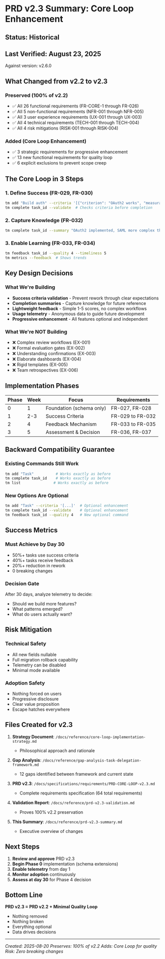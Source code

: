 # PRD v2.3 Summary: Core Loop Enhancement

## Status: Historical
## Last Verified: August 23, 2025
Against version: v2.6.0

## What Changed from v2.2 to v2.3

### Preserved (100% of v2.2)
- ✅ All 26 functional requirements (FR-CORE-1 through FR-026)
- ✅ All 5 non-functional requirements (NFR-001 through NFR-005)
- ✅ All 3 user experience requirements (UX-001 through UX-003)
- ✅ All 4 technical requirements (TECH-001 through TECH-004)
- ✅ All 4 risk mitigations (RISK-001 through RISK-004)

### Added (Core Loop Enhancement)
- ✅ 3 strategic requirements for progressive enhancement
- ✅ 13 new functional requirements for quality loop
- ✅ 6 explicit exclusions to prevent scope creep

## The Core Loop in 3 Steps

### 1. Define Success (FR-029, FR-030)
```bash
tm add "Build auth" --criteria '[{"criterion": "OAuth2 works", "measurable": "returns 200"}]'
tm complete task_id --validate  # Checks criteria before completion
```

### 2. Capture Knowledge (FR-032)
```bash
tm complete task_id --summary "OAuth2 implemented, SAML more complex than expected"
```

### 3. Enable Learning (FR-033, FR-034)
```bash
tm feedback task_id --quality 4 --timeliness 5
tm metrics --feedback  # Shows trends
```

## Key Design Decisions

### What We're Building
- **Success criteria validation** - Prevent rework through clear expectations
- **Completion summaries** - Capture knowledge for future reference
- **Lightweight feedback** - Simple 1-5 scores, no complex workflows
- **Usage telemetry** - Anonymous data to guide future development
- **Progressive enhancement** - All features optional and independent

### What We're NOT Building
- ❌ Complex review workflows (EX-001)
- ❌ Formal evaluation gates (EX-002)
- ❌ Understanding confirmations (EX-003)
- ❌ Elaborate dashboards (EX-004)
- ❌ Rigid templates (EX-005)
- ❌ Team retrospectives (EX-006)

## Implementation Phases

| Phase | Week | Focus | Requirements |
|-------|------|-------|--------------|
| 0 | 1 | Foundation (schema only) | FR-027, FR-028 |
| 1 | 2-3 | Success Criteria | FR-029 to FR-032 |
| 2 | 4 | Feedback Mechanism | FR-033 to FR-035 |
| 3 | 5 | Assessment & Decision | FR-036, FR-037 |

## Backward Compatibility Guarantee

### Existing Commands Still Work
```bash
tm add "Task"          # Works exactly as before
tm complete task_id    # Works exactly as before
tm list               # Works exactly as before
```

### New Options Are Optional
```bash
tm add "Task" --criteria '[...]'  # Optional enhancement
tm complete task_id --validate    # Optional enhancement
tm feedback task_id --quality 4   # New optional command
```

## Success Metrics

### Must Achieve by Day 30
- 50%+ tasks use success criteria
- 40%+ tasks receive feedback
- 20%+ reduction in rework
- 0 breaking changes

### Decision Gate
After 30 days, analyze telemetry to decide:
- Should we build more features?
- What patterns emerged?
- What do users actually want?

## Risk Mitigation

### Technical Safety
- All new fields nullable
- Full migration rollback capability
- Telemetry can be disabled
- Minimal mode available

### Adoption Safety
- Nothing forced on users
- Progressive disclosure
- Clear value proposition
- Escape hatches everywhere

## Files Created for v2.3

1. **Strategy Document**: `/docs/reference/core-loop-implementation-strategy.md`
   - Philosophical approach and rationale

2. **Gap Analysis**: `/docs/reference/gap-analysis-task-delegation-framework.md`
   - 12 gaps identified between framework and current state

3. **PRD v2.3**: `/docs/specifications/requirements/PRD-CORE-LOOP-v2.3.md`
   - Complete requirements specification (64 total requirements)

4. **Validation Report**: `/docs/reference/prd-v2.3-validation.md`
   - Proves 100% v2.2 preservation

5. **This Summary**: `/docs/reference/prd-v2.3-summary.md`
   - Executive overview of changes

## Next Steps

1. **Review and approve** PRD v2.3
2. **Begin Phase 0** implementation (schema extensions)
3. **Enable telemetry** from day 1
4. **Monitor adoption** continuously
5. **Assess at day 30** for Phase 4 decision

## Bottom Line

**PRD v2.3 = PRD v2.2 + Minimal Quality Loop**

- Nothing removed
- Nothing broken
- Everything optional
- Data drives decisions

---

*Created: 2025-08-20*
*Preserves: 100% of v2.2*
*Adds: Core Loop for quality*
*Risk: Zero breaking changes*